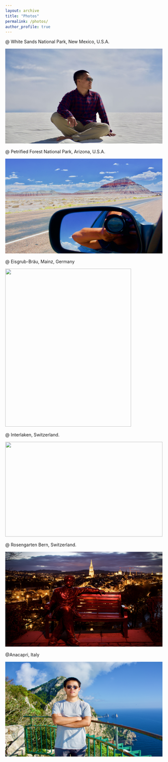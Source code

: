 ```yaml
---
layout: archive
title: "Photos"
permalink: /photos/
author_profile: true
---
```


@ White Sands National Park, New Mexico, U.S.A.

<img src='/images/whitesands.png' height="300" width="500">



@ Petrified Forest National Park, Arizona, U.S.A.

<img src='/images/fullsizeoutput_255e.png' height="300" width="500">



@ Eisgrub-Bräu, Mainz, Germany

<img src='/images/IMG_0821.png' height="500" width="400">



@ Interlaken, Switzerland.

<img src='/images/Interlaken.png' height="300" width="500">



@ Rosengarten Bern, Switzerland.

<img src='/images/Bern.png' height="300" width="500">



@Anacapri, Italy

<img src='/images/Capri.png' height="300" width="500">

